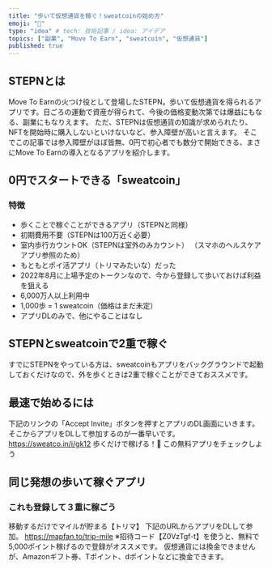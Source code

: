 ```yaml
---
title: "歩いて仮想通貨を稼ぐ！sweatcoinの始め方"
emoji: "👟"
type: "idea" # tech: 技術記事 / idea: アイデア
topics: ["副業", "Move To Earn", "sweatcoin", "仮想通貨"]
published: true
---
```


## STEPNとは
Move To Earnの火つけ役として登場したSTEPN。歩いて仮想通貨を得られるアプリです。日ごろの運動で資産が得られて、今後の価格変動次第では爆益にもなる、副業にもなりえます。
ただ、STEPNは仮想通貨の知識が求められたり、NFTを開始時に購入しないといけないなど、参入障壁が高いと言えます。
そこでこの記事では参入障壁がほぼ皆無、0円で初心者でも数分で開始できる、まさにMove To Earnの導入となるアプリを紹介します。

## 0円でスタートできる「sweatcoin」
### 特徴
- 歩くことで稼ぐことができるアプリ（STEPNと同様）
- 初期費用不要（STEPNは100万近く必要）
- 室内歩行カウントOK（STEPNは室外のみカウント）
（スマホのヘルスケアアプリ参照のため）
- もともとポイ活アプリ（トリマみたいな）だった
- 2022年8月に上場予定のトークンなので、今から登録して歩いておけば利益を狙える
- 6,000万人以上利用中
- 1,000歩 = 1 sweatcoin（価格はまだ未定）
- アプリDLのみで、他にやることはなし

## STEPNとsweatcoinで2重で稼ぐ
すでにSTEPNをやっている方は、sweatcoinもアプリをバックグラウンドで起動しておくだけなので、外を歩くときは2重で稼ぐことができておススメです。

## 最速で始めるには
下記のリンクの「Accept Invite」ボタンを押すとアプリのDL画面にいきます。
そこからアプリをDLして参加するのが一番早いです。
https://sweatco.in/i/gk12
歩くだけで稼げる！🚶 この無料アプリをチェックしよう

## 同じ発想の歩いて稼ぐアプリ
### これも登録して３重に稼ごう
移動するだけでマイルが貯まる【トリマ】
下記のURLからアプリをDLして参加。
https://mapfan.to/trip-mile
※招待コード【Z0VzTgf-t】を使うと、無料で5,000ポイント稼げるので登録がオススメです。
仮想通貨には換金できませんが、Amazonギフト券、Tポイント、dポイントなどに換金できます。
